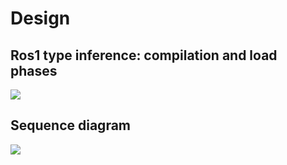 # Design

## Ros1 type inference: compilation and load phases
![](type-inference.svg)

## Sequence diagram
![](http://www.plantuml.com/plantuml/png/jLR1SjiW4Btp5KnEpi67N3rL9wTEZvt91p08OMid25H0QTslBwXe7HZaHl4u9qlis_TuRubuTfvRFmsA42wyiTJuNbhc-lG8ZWbZ9Hb35GWOkVRqvUoy7BvptQbyuTkCEHDXb9B2Wz6E-lCecOBM4Qaz-3Ernebn9AHfA6Zmm1NyuR6MDWr9T7J_DMCvK67q4KwJbL4Nl74lSndl7Y8wiHmeOv64iTtZQeasdUpdjxj7x9vMo-UyoPVz7hiup_taI2Vh2AHT70q8oQteTm-XxkdXmeoMbrIu43cAMcNCI8_6KguKjVBd15Psi_U4XhzL3KVG7HkaS_mqfnGSYFL5VsnIrODxZqKLRJK1QL92hbQ6MXQLbjof9hvSVaSe3jI1rb2udE6Yt0A8SajWVREek895gL9tEC81b7MfZKWsmkl3pxitQJsuzU6_xkuujGfSBsqSy59ptTg1lrPmkK_uwtAQhbAccWlkOmTe9SCV2mEfXhWQO1sOLk-HdfjQ9ooqdqqFyLlZG-3s_11xnm1Va69hWdNaxH4s3VKcgdwAtw9_wZDZCSpHWz5CSALQBbx_Qs_MGXWTZpFpXlrE_y6oqkKBVA3WMCxNlcF2kY8EX5UsYv2qjooH6W0NPtEErWnepzAhs5qw-9-on4HFOl-0hWmdDhzv957yLWT-zQ12aqbhqAUh5nOtWcP6YnZljYkBmNcwvTvnmp4Wpr9tyKhu5m00)



